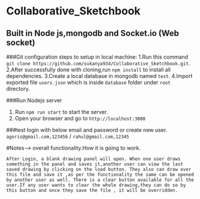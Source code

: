 # Collaborative_Sketchbook
## Built in Node js,mongodb and Socket.io (Web socket)

###Git configuration steps to setup in local machine:
1.Run this command `git clone https://github.com/sukanya934/Collaborative_Sketchbook.git`.
2.After successfully done with cloning,run `npm install` to install all dependencies.
3.Create a local database in mongodb named `test`.
4.Import exported file `users.json` which is inside `database` folder under `root` directory.

###Run Nodejs server
1. Run `npm run start` to start the server.
2. Open your browser and go to `http://localhost:3000`

###test login with below email and password or create new user. 
`agoris@gmail.com,123456` / `rahul@gmail.com,12345`

#Notes--> overall functionality.How it is going to work.

`After Login, a blank drawing panel will open.
When one user draws something in the panel and saves it,another user can view the last saved drawing by clicking on the load button.
They also can draw over this file and save it ,as per the functionality the same can be opened by another user as well.
There is a clear button available for all the user.If any user wants to clear the whole drawing,they can do so by this button and once they save the file , it will be overridden.`
